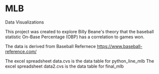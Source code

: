 # MLB
Data Visualizations 

This project was created to explore Billy Beane's theory that the baseball statistic On-Base Percentage (OBP) has a correlation to games won. 

The data is derived from Baseball Refernece 
https://www.baseball-reference.com/

The excel spreadsheet data.cvs is the data table for python_line_mlb
The excel spreadsheet data2.cvs is the data table for final_mlb
